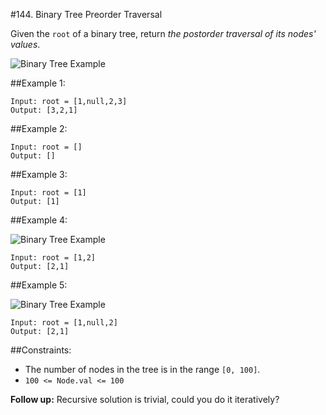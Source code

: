 #144. Binary Tree Preorder Traversal

Given the `root` of a binary tree, return *the postorder traversal of its nodes' values*.

![Binary Tree Example](https://assets.leetcode.com/uploads/2020/09/15/inorder_1.jpg)

##Example 1:

```
Input: root = [1,null,2,3]
Output: [3,2,1]
```

##Example 2:

```
Input: root = []
Output: []
```

##Example 3:

```
Input: root = [1]
Output: [1]
```

##Example 4:

![Binary Tree Example](https://assets.leetcode.com/uploads/2020/09/15/inorder_5.jpg)

```
Input: root = [1,2]
Output: [2,1]
```

##Example 5:

![Binary Tree Example](https://assets.leetcode.com/uploads/2020/09/15/inorder_4.jpg)

```
Input: root = [1,null,2]
Output: [2,1]
```

##Constraints:

- The number of nodes in the tree is in the range `[0, 100]`.
- `100 <= Node.val <= 100`
 

**Follow up:** Recursive solution is trivial, could you do it iteratively?